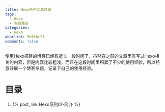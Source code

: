 ```yaml
---
title: Hexo系列汇总目录
tags:
  - Hexo
  - 专题集合
categories:
  - Hexo
abbrlink: 5d6fbc9f
comments: false
---
```


使用Hexo搭建的博客已经有挺长一段时间了，虽然在之前的文章里有写过Hexo相关的内容，但是内容比较粗浅，而且在这段时间里积累了不少的使用经验，所以特意开展一个博客专题，记录下自己的使用经验。

<!-- more -->

# 目录

1. {% post_link Hexo系列01-简介 %} 
